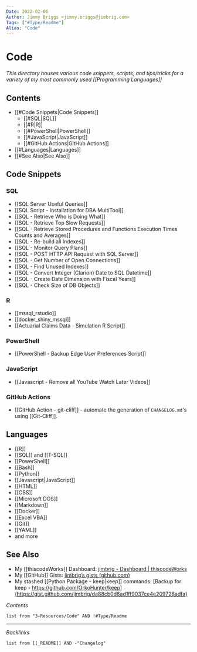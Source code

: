 ```yaml
---
Date: 2022-02-06
Author: Jimmy Briggs <jimmy.briggs@jimbrig.com>
Tags: ["#Type/Readme"]
Alias: "Code"
---
```


# Code

*This directory houses various code snippets, scripts, and tips/tricks for a variety of my most commonly used [[Programming Languages]]*

## Contents

- [[#Code Snippets|Code Snippets]]
	- [[#SQL|SQL]]
	- [[#R|R]]
	- [[#PowerShell|PowerShell]]
	- [[#JavaScript|JavaScript]]
	- [[#GitHub Actions|GitHub Actions]]
- [[#Languages|Languages]]
- [[#See Also|See Also]]


## Code Snippets

### SQL

-   [[SQL Server Useful Queries]]
-   [[SQL Script - Installation for DBA MultiTool]]
-   [[SQL - Retrieve Who is Doing What]]
-   [[SQL - Retrieve Top Slow Requests]]
-   [[SQL - Retrieve Stored Procedures and Functions Execution Times Counts and Averages]]
-   [[SQL - Re-build all Indexes]]
-   [[SQL - Monitor Query Plans]]
-   [[SQL - POST HTTP API Request with SQL Server]]
-   [[SQL - Get Number of Open Connections]]
-   [[SQL - Find Unused Indexes]]
-   [[SQL - Convert Integer (Clarion) Date to SQL Datetime]]
-   [[SQL - Create Date Dimension with Fiscal Years]]
-   [[SQL - Check Size of DB Objects]]

### R

- [[mssql_rstudio]]
- [[docker_shiny_mssql]]
- [[Actuarial Claims Data - Simulation R Script]]

### PowerShell

- [[PowerShell - Backup Edge User Preferences Script]]

### JavaScript

- [[Javascript - Remove all YouTube Watch Later Videos]]

### GitHub Actions

- [[GitHub Action - git-cliff]] - automate the generation of `CHANGELOG.md`'s using [[Git-Cliff]].

## Languages

- [[R]]
- [[SQL]] and [[T-SQL]]
- [[PowerShell]]
- [[Bash]]
- [[Python]]
- [[Javascript|JavaScript]]
- [[HTML]]
- [[CSS]]
- [[Microsoft DOS]]
- [[Markdown]]
- [[Docker]]
- [[Excel VBA]]
- [[Git]]
- [[YAML]]
- and more

## See Also

- My [[thiscodeWorks]] Dashboard: [jimbrig - Dashboard | thiscodeWorks](https://www.thiscodeworks.com/user/dashboard#)
- My [[GitHub]] Gists: [jimbrig’s gists (github.com)](https://gist.github.com/jimbrig)
- My stashed [[Python Package - keep|keep]] commands: [Backup for keep - https://github.com/OrkoHunter/keep](https://gist.github.com/jimbrig/da88cb0d6ad1ff9037ce4e209728adfa)


*Contents*

```dataview
list from "3-Resources/Code" AND !#Type/Readme
```

***

*Backlinks*

```dataview
list from [[_README]] AND -"Changelog"
```